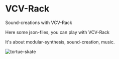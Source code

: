 # VCV-Rack
Sound-creations with VCV-Rack

Here some json-files, you can play with VCV-Rack

It's about modular-synthesis, sound-creation, music.



![tortue-skate](https://user-images.githubusercontent.com/97455599/149215012-1c9d3304-69cb-4406-a0ab-4ca4e5f2cc59.jpg)


